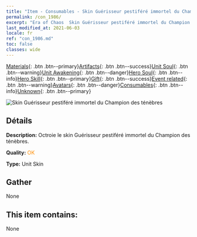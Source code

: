 ```yaml
---
title: "Item - Consumables - Skin Guérisseur pestiféré immortel du Champion des ténèbres"
permalink: /con_1986/
excerpt: "Era of Chaos  Skin Guérisseur pestiféré immortel du Champion des ténèbres"
last_modified_at: 2021-06-03
locale: fr
ref: "con_1986.md"
toc: false
classes: wide
---
```

 [Materials](/ItemsFR/){: .btn .btn--primary}[Artifacts](/ItemsFR/Artifacts/){: .btn .btn--success}[Unit Soul](/ItemsFR/UnitSoul/){: .btn .btn--warning}[Unit Awakening](/ItemsFR/UnitAwakening/){: .btn .btn--danger}[Hero Soul](/ItemsFR/HeroSoul/){: .btn .btn--info}[Hero Skill](/ItemsFR/HeroSkill/){: .btn .btn--primary}[Gift](/ItemsFR/Gift/){: .btn .btn--success}[Event related](/ItemsFR/Events/){: .btn .btn--warning}[Avatars](/ItemsFR/Avatars/){: .btn .btn--danger}[Consumables](/ItemsFR/Consumables/){: .btn .btn--info}[Unknown](/ItemsFR/Unknown/){: .btn .btn--primary}

 ![Skin Guérisseur pestiféré immortel du Champion des ténèbres](/images/u/ti_sishendiancangpifu.jpg)

## Détails
 **Description:** Octroie le skin Guérisseur pestiféré immortel du Champion des ténèbres.

 **Quality:** <span style="color: #FF8C00">OK</span>

 **Type:** Unit Skin

## Gather

  None

## This item contains:

  None

